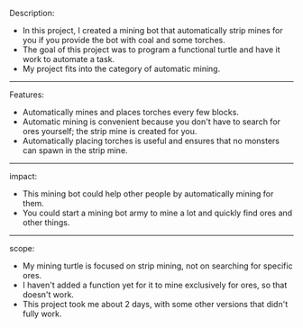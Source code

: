 Description:

* In this project, I created a mining bot that automatically strip mines for you if you provide the bot with coal and some torches.
* The goal of this project was to program a functional turtle and have it work to automate a task.
* My project fits into the category of automatic mining.

--- 

Features:

* Automatically mines and places torches every few blocks.
* Automatic mining is convenient because you don't have to search for ores yourself; the strip mine is created for you.
* Automatically placing torches is useful and ensures that no monsters can spawn in the strip mine.
--- 

impact: 
* This mining bot could help other people by automatically mining for them. 
* You could start a mining bot army to mine a lot and quickly find ores and other things.

---

scope: 
* My mining turtle is focused on strip mining, not on searching for specific ores.
* I haven't added a function yet for it to mine exclusively for ores, so that doesn't work.
* This project took me about 2 days, with some other versions that didn't fully work.
